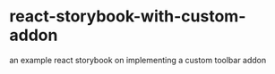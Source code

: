 # react-storybook-with-custom-addon
an example react storybook on implementing a custom toolbar addon
